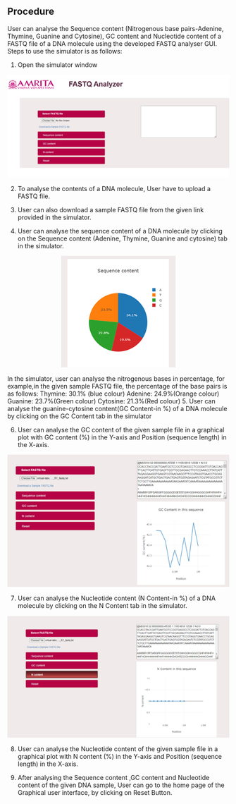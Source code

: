 ## Procedure

User can analyse the Sequence content (Nitrogenous base pairs-Adenine, Thymine, Guanine and Cytosine), GC content and Nucleotide content of a FASTQ file of a DNA molecule using the developed FASTQ analyser GUI. Steps to use the simulator is as follows:

1.	Open the simulator window

<center><img src="images/P1.png" title="" /></center>

2.	To analyse the contents of a DNA molecule, User have to upload a FASTQ file.

3.	User can also download a sample FASTQ file from the given link provided in the simulator.

4.	User can analyse the sequence content of a DNA molecule by clicking on the Sequence content (Adenine, Thymine, Guanine and cytosine) tab in the simulator.

<center><img src="images/P2.png" title="" /></center>

  In the simulator, user can analyse the nitrogenous bases in percentage, for example,in the given sample FASTQ file, the percentage of the base pairs is as follows:
    Thymine: 30.1% (blue colour)
    Adenine: 24.9%(Orange colour)
    Guanine: 23.7%(Green colour)
    Cytosine: 21.3%(Red colour)
5. User can analyse the guanine-cytosine content(GC Content-in %) of a DNA molecule by clicking on the GC Content tab in the simulator

6. User can analyse the GC content of the given sample file in a graphical plot with GC content (%) in the Y-axis and Position (sequence length) in the X-axis.
<center><img src="images/P3.png" title="" /></center>

7. User can analyse the Nucleotide content (N Content-in %) of a DNA molecule by clicking on the N Content tab in the simulator.
<center><img src="images/P4.png" title="" /></center>

8. User can analyse the Nucleotide content of the given sample file in a graphical plot with N content (%) in the Y-axis and Position (sequence length) in the X-axis.

9. After analysing the Sequence content ,GC content and Nucleotide content of the given DNA sample, User can go to the home page of the Graphical user interface, by clicking on Reset Button.

